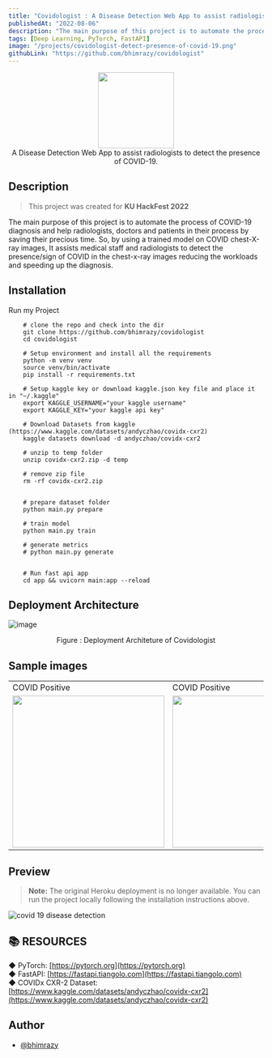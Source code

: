 ```yaml
---
title: "Covidologist : A Disease Detection Web App to assist radiologists to detect the presence of COVID-19."
publishedAt: "2022-08-06"
description: "The main purpose of this project is to automate the process of COVID-19 diagnosis and help radiologists, doctors and patients in their process by saving their precious time. So, by using a trained model on COVID chest-X-ray images, It assists medical staff and radiologists to detect the presence/sign of COVID in the chest-x-ray images reducing the workloads and speeding up the diagnosis."
tags: [Deep Learning, PyTorch, FastAPI]
image: "/projects/covidologist-detect-presence-of-covid-19.png"
githubLink: "https://github.com/bhimrazy/covidologist"
---
```


<p align="center">
  <img src="https://user-images.githubusercontent.com/46085301/183135654-42cb6a4b-bf27-4e10-b2de-e6be196b2b96.png" height="150"/>
  <br/>
A Disease Detection Web App to assist radiologists to detect the presence of COVID-19.
</p>

## Description

> This project was created for **KU HackFest 2022**

The main purpose of this project is to automate the process of COVID-19 diagnosis
and help radiologists, doctors and patients in their process by saving their precious time.
So, by using a trained model on COVID chest-X-ray images, It assists medical staff and radiologists
to detect the presence/sign of COVID in the chest-x-ray images reducing the workloads and speeding up the
diagnosis.

## Installation

Run my Project

```shell
    # clone the repo and check into the dir
    git clone https://github.com/bhimrazy/covidologist
    cd covidologist

    # Setup environment and install all the requirements
    python -m venv venv
    source venv/bin/activate
    pip install -r requirements.txt

    # Setup kaggle key or download kaggle.json key file and place it in "~/.kaggle"
    export KAGGLE_USERNAME="your kaggle username"
    export KAGGLE_KEY="your kaggle api key"

    # Download Datasets from kaggle (https://www.kaggle.com/datasets/andyczhao/covidx-cxr2)
    kaggle datasets download -d andyczhao/covidx-cxr2

    # unzip to temp folder
    unzip covidx-cxr2.zip -d temp

    # remove zip file
    rm -rf covidx-cxr2.zip


    # prepare dataset folder
    python main.py prepare

    # train model
    python main.py train

    # generate metrics
    # python main.py generate


    # Run fast api app
    cd app && uvicorn main:app --reload
```

## Deployment Architecture

![image](https://user-images.githubusercontent.com/46085301/183252817-43d5a542-4f0f-4f11-ba62-d6b26cd0a816.png)

<p align="center">
Figure : Deployment Architeture of Covidologist
</p>

## Sample images

<table>
  <tr>
    <td>COVID Positive</td>
     <td>COVID Positive</td>
     <td>COVID Negative</td>
  </tr>
  <tr>
    <td><img src="https://user-images.githubusercontent.com/46085301/183252884-12c123bb-4611-4fd4-9a98-6d69389c5650.jpg" width="300" height="300"></td>
    <td><img src="https://user-images.githubusercontent.com/46085301/183252895-b60d4106-2f55-46cd-93fd-673bae34b9f6.jpg" width="300" height="300"></td>
    <td><img src="https://user-images.githubusercontent.com/46085301/183252943-c429de0f-bf21-4551-bbd8-ea7afbb1c76c.png" width="300" height="300"></td>
  </tr>
 </table>

## Preview

> **Note:** The original Heroku deployment is no longer available. You can run the project locally following the installation instructions above.

![covid 19 disease detection](https://user-images.githubusercontent.com/46085301/183138564-bdaaa457-5f31-47e5-889d-f7331a8ffebb.png)

## 📚 RESOURCES

◆ PyTorch: [https://pytorch.org](https://pytorch.org) <br/>
◆ FastAPI: [https://fastapi.tiangolo.com](https://fastapi.tiangolo.com) <br/>
◆ COVIDx CXR-2 Dataset: [https://www.kaggle.com/datasets/andyczhao/covidx-cxr2](https://www.kaggle.com/datasets/andyczhao/covidx-cxr2)

## Author

- [@bhimrazy](https://www.github.com/bhimrazy)
